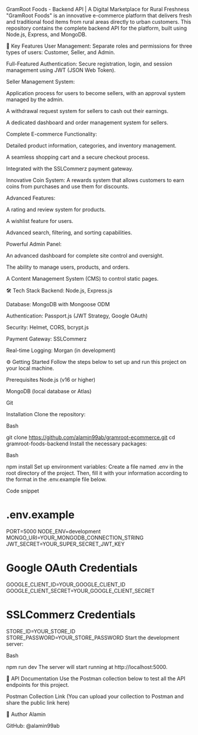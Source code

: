 GramRoot Foods - Backend API | A Digital Marketplace for Rural Freshness
"GramRoot Foods" is an innovative e-commerce platform that delivers fresh and traditional food items from rural areas directly to urban customers. This repository contains the complete backend API for the platform, built using Node.js, Express, and MongoDB.

🚀 Key Features
User Management: Separate roles and permissions for three types of users: Customer, Seller, and Admin.

Full-Featured Authentication: Secure registration, login, and session management using JWT (JSON Web Token).

Seller Management System:

Application process for users to become sellers, with an approval system managed by the admin.

A withdrawal request system for sellers to cash out their earnings.

A dedicated dashboard and order management system for sellers.

Complete E-commerce Functionality:

Detailed product information, categories, and inventory management.

A seamless shopping cart and a secure checkout process.

Integrated with the SSLCommerz payment gateway.

Innovative Coin System: A rewards system that allows customers to earn coins from purchases and use them for discounts.

Advanced Features:

A rating and review system for products.

A wishlist feature for users.

Advanced search, filtering, and sorting capabilities.

Powerful Admin Panel:

An advanced dashboard for complete site control and oversight.

The ability to manage users, products, and orders.

A Content Management System (CMS) to control static pages.

🛠️ Tech Stack
Backend: Node.js, Express.js

Database: MongoDB with Mongoose ODM

Authentication: Passport.js (JWT Strategy, Google OAuth)

Security: Helmet, CORS, bcrypt.js

Payment Gateway: SSLCommerz

Real-time Logging: Morgan (in development)

⚙️ Getting Started
Follow the steps below to set up and run this project on your local machine.

Prerequisites
Node.js (v16 or higher)

MongoDB (local database or Atlas)

Git

Installation
Clone the repository:

Bash

git clone https://github.com/alamin99ab/gramroot-ecommerce.git
cd gramroot-foods-backend
Install the necessary packages:

Bash

npm install
Set up environment variables:
Create a file named .env in the root directory of the project. Then, fill it with your information according to the format in the .env.example file below.

Code snippet

# .env.example
PORT=5000
NODE_ENV=development
MONGO_URI=YOUR_MONGODB_CONNECTION_STRING
JWT_SECRET=YOUR_SUPER_SECRET_JWT_KEY

# Google OAuth Credentials
GOOGLE_CLIENT_ID=YOUR_GOOGLE_CLIENT_ID
GOOGLE_CLIENT_SECRET=YOUR_GOOGLE_CLIENT_SECRET

# SSLCommerz Credentials
STORE_ID=YOUR_STORE_ID
STORE_PASSWORD=YOUR_STORE_PASSWORD
Start the development server:

Bash

npm run dev
The server will start running at http://localhost:5000.

📄 API Documentation
Use the Postman collection below to test all the API endpoints for this project.

Postman Collection Link
(You can upload your collection to Postman and share the public link here)

👤 Author
Alamin

GitHub: @alamin99ab